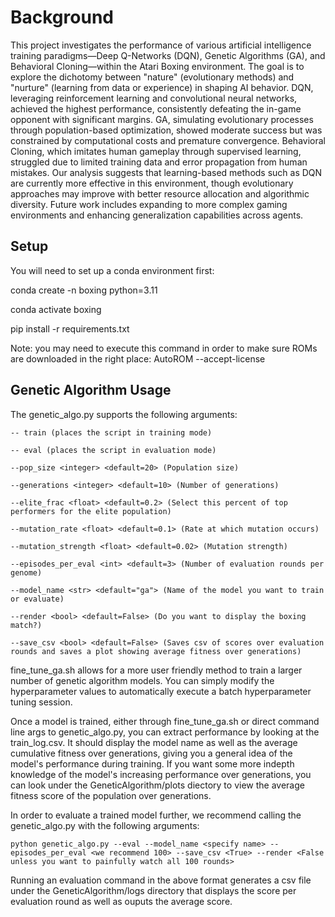 # Background
This project investigates the performance of various artificial intelligence training paradigms—Deep Q-Networks (DQN), Genetic Algorithms (GA), and Behavioral Cloning—within the Atari Boxing environment. The goal is to explore the dichotomy between "nature" (evolutionary methods) and "nurture" (learning from data or experience) in shaping AI behavior. DQN, leveraging reinforcement learning and convolutional neural networks, achieved the highest performance, consistently defeating the in-game opponent with significant margins. GA, simulating evolutionary processes through population-based optimization, showed moderate success but was constrained by computational costs and premature convergence. Behavioral Cloning, which imitates human gameplay through supervised learning, struggled due to limited training data and error propagation from human mistakes. Our analysis suggests that learning-based methods such as DQN are currently more effective in this environment, though evolutionary approaches may improve with better resource allocation and algorithmic diversity. Future work includes expanding to more complex gaming environments and enhancing generalization capabilities across agents.

## Setup
You will need to set up a conda environment first:

conda create -n boxing python=3.11

conda activate boxing

pip install -r requirements.txt

Note: you may need to execute this command in order to make sure ROMs are downloaded in the right place:
AutoROM --accept-license

## Genetic Algorithm Usage
The genetic_algo.py supports the following arguments:

    -- train (places the script in training mode)

    -- eval (places the script in evaluation mode)

    --pop_size <integer> <default=20> (Population size)

    --generations <integer> <default=10> (Number of generations)

    --elite_frac <float> <default=0.2> (Select this percent of top performers for the elite population)

    --mutation_rate <float> <default=0.1> (Rate at which mutation occurs)

    --mutation_strength <float> <default=0.02> (Mutation strength)

    --episodes_per_eval <int> <default=3> (Number of evaluation rounds per genome)

    --model_name <str> <default="ga"> (Name of the model you want to train or evaluate)

    --render <bool> <default=False> (Do you want to display the boxing match?)

    --save_csv <bool> <default=False> (Saves csv of scores over evaluation rounds and saves a plot showing average fitness over generations)

fine_tune_ga.sh allows for a more user friendly method to train a larger number of genetic algorithm models. You can simply modify the hyperparameter values to automatically execute a batch hyperparameter tuning session.

Once a model is trained, either through fine_tune_ga.sh or direct command line args to genetic_algo.py, you can extract performance by looking at the train_log.csv. It should display the model name as well as the average cumulative fitness over generations, giving you a general idea of the model's performance during training. If you want some more indepth knowledge of the model's increasing performance over generations, you can look under the GeneticAlgorithm/plots diectory to view the average fitness score of the population over generations.

In order to evaluate a trained model further, we recommend calling the genetic_algo.py with the following arguments:

    python genetic_algo.py --eval --model_name <specify name> --episodes_per_eval <we recommend 100> --save_csv <True> --render <False unless you want to painfully watch all 100 rounds>

Running an evaluation command in the above format generates a csv file under the GeneticAlgorithm/logs directory that displays the score per evaluation round as well as ouputs the average score.



